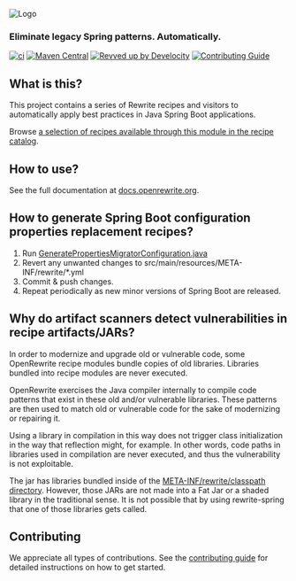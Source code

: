 ![Logo](https://github.com/openrewrite/rewrite/raw/main/doc/logo-oss.png)
### Eliminate legacy Spring patterns. Automatically.

[![ci](https://github.com/openrewrite/rewrite-spring/actions/workflows/ci.yml/badge.svg)](https://github.com/openrewrite/rewrite-spring/actions/workflows/ci.yml)
[![Maven Central](https://img.shields.io/maven-central/v/org.openrewrite.recipe/rewrite-spring.svg)](https://mvnrepository.com/artifact/org.openrewrite.recipe/rewrite-spring)
[![Revved up by Develocity](https://img.shields.io/badge/Revved%20up%20by-Develocity-06A0CE?logo=Gradle&labelColor=02303A)](https://ge.openrewrite.org/scans)
[![Contributing Guide](https://img.shields.io/badge/Contributing-Guide-informational)](https://github.com/openrewrite/.github/blob/main/CONTRIBUTING.md)

## What is this?

This project contains a series of Rewrite recipes and visitors to automatically apply best practices in Java Spring Boot applications.

Browse [a selection of recipes available through this module in the recipe catalog](https://docs.openrewrite.org/recipes/java/spring).

## How to use?

See the full documentation at [docs.openrewrite.org](https://docs.openrewrite.org/).

## How to generate Spring Boot configuration properties replacement recipes?

1. Run [GeneratePropertiesMigratorConfiguration.java](src/test/java/org/openrewrite/java/spring/internal/GeneratePropertiesMigratorConfiguration.java)
2. Revert any unwanted changes to src/main/resources/META-INF/rewrite/*.yml
3. Commit & push changes.
4. Repeat periodically as new minor versions of Spring Boot are released.

## Why do artifact scanners detect vulnerabilities in recipe artifacts/JARs?

In order to modernize and upgrade old or vulnerable code, some OpenRewrite recipe modules bundle copies of old libraries. Libraries bundled into recipe modules are never executed.

OpenRewrite exercises the Java compiler internally to compile code patterns that exist in these old and/or vulnerable libraries. These patterns are then used to match old or vulnerable code for the sake of modernizing or repairing it.

Using a library in compilation in this way does not trigger class initialization in the way that reflection might, for example. In other words, code paths in libraries used in compilation are never executed, and thus the vulnerability is not exploitable.

The jar has libraries bundled inside of the [META-INF/rewrite/classpath directory](https://github.com/openrewrite/rewrite-spring/tree/main/src/main/resources/META-INF/rewrite/classpath). However, those JARs are not made into a Fat Jar or a shaded library in the traditional sense. It is not possible that by using rewrite-spring that one of those libraries gets called.

## Contributing

We appreciate all types of contributions. See the [contributing guide](https://github.com/openrewrite/.github/blob/main/CONTRIBUTING.md) for detailed instructions on how to get started.
